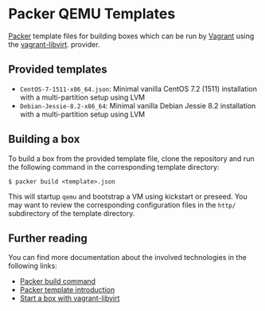 # Packer QEMU Templates

[Packer](https://www.packer.io/) template files for building boxes which can be run by [Vagrant](https://www.vagrantup.com/) using the [vagrant-libvirt](https://github.com/pradels/vagrant-libvirt). provider. 


## Provided templates

* `CentOS-7-1511-x86_64.json`: Minimal vanilla CentOS 7.2 (1511) installation with a multi-partition setup using LVM
* `Debian-Jessie-8.2-x86_64`: Minimal vanilla Debian Jessie 8.2 installation with a multi-partition setup using LVM

## Building a box 

To build a box from the provided template file, clone the repository and run the following command in the corresponding template directory:

    $ packer build <template>.json

This will startup `qemu` and bootstrap a VM using kickstart or preseed. You may want to review the corresponding configuration files in the `http/` subdirectory of the template directory.


## Further reading

You can find more documentation about the involved technologies in the following links:

* [Packer build command](https://www.packer.io/docs/command-line/build.html)
* [Packer template introduction](https://www.packer.io/docs/templates/introduction.html)
* [Start a box with vagrant-libvirt](https://github.com/pradels/vagrant-libvirt#vagrant-project-preparation)
